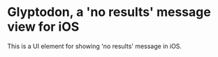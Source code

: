 # Glyptodon, a 'no results' message view for iOS

This is a UI element for showing 'no results' message in iOS.